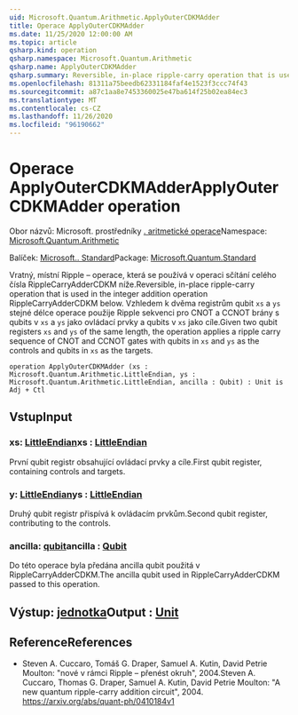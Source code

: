 ```yaml
---
uid: Microsoft.Quantum.Arithmetic.ApplyOuterCDKMAdder
title: Operace ApplyOuterCDKMAdder
ms.date: 11/25/2020 12:00:00 AM
ms.topic: article
qsharp.kind: operation
qsharp.namespace: Microsoft.Quantum.Arithmetic
qsharp.name: ApplyOuterCDKMAdder
qsharp.summary: Reversible, in-place ripple-carry operation that is used in the integer addition operation RippleCarryAdderCDKM below. Given two qubit registers `xs` and `ys` of the same length, the operation applies a ripple carry sequence of CNOT and CCNOT gates with qubits in `xs` and `ys` as the controls and qubits in `xs` as the targets.
ms.openlocfilehash: 81311a75beedb62331184faf4e1523f3ccc74f43
ms.sourcegitcommit: a87c1aa8e7453360025e47ba614f25b02ea84ec3
ms.translationtype: MT
ms.contentlocale: cs-CZ
ms.lasthandoff: 11/26/2020
ms.locfileid: "96190662"
---
```

# <a name="applyoutercdkmadder-operation"></a><span data-ttu-id="9cf41-102">Operace ApplyOuterCDKMAdder</span><span class="sxs-lookup"><span data-stu-id="9cf41-102">ApplyOuterCDKMAdder operation</span></span>

<span data-ttu-id="9cf41-103">Obor názvů: Microsoft. prostředníky [. aritmetické operace](xref:Microsoft.Quantum.Arithmetic)</span><span class="sxs-lookup"><span data-stu-id="9cf41-103">Namespace: [Microsoft.Quantum.Arithmetic](xref:Microsoft.Quantum.Arithmetic)</span></span>

<span data-ttu-id="9cf41-104">Balíček: [Microsoft.. Standard](https://nuget.org/packages/Microsoft.Quantum.Standard)</span><span class="sxs-lookup"><span data-stu-id="9cf41-104">Package: [Microsoft.Quantum.Standard](https://nuget.org/packages/Microsoft.Quantum.Standard)</span></span>


<span data-ttu-id="9cf41-105">Vratný, místní Ripple – operace, která se používá v operaci sčítání celého čísla RippleCarryAdderCDKM níže.</span><span class="sxs-lookup"><span data-stu-id="9cf41-105">Reversible, in-place ripple-carry operation that is used in the integer addition operation RippleCarryAdderCDKM below.</span></span>
<span data-ttu-id="9cf41-106">Vzhledem k dvěma registrům qubit `xs` a `ys` stejné délce operace použije Ripple sekvenci pro CNOT a CCNOT brány s qubits v `xs` a `ys` jako ovládací prvky a qubits v `xs` jako cíle.</span><span class="sxs-lookup"><span data-stu-id="9cf41-106">Given two qubit registers `xs` and `ys` of the same length, the operation applies a ripple carry sequence of CNOT and CCNOT gates with qubits in `xs` and `ys` as the controls and qubits in `xs` as the targets.</span></span>

```qsharp
operation ApplyOuterCDKMAdder (xs : Microsoft.Quantum.Arithmetic.LittleEndian, ys : Microsoft.Quantum.Arithmetic.LittleEndian, ancilla : Qubit) : Unit is Adj + Ctl
```


## <a name="input"></a><span data-ttu-id="9cf41-107">Vstup</span><span class="sxs-lookup"><span data-stu-id="9cf41-107">Input</span></span>

### <a name="xs--littleendian"></a><span data-ttu-id="9cf41-108">xs: [LittleEndian](xref:Microsoft.Quantum.Arithmetic.LittleEndian)</span><span class="sxs-lookup"><span data-stu-id="9cf41-108">xs : [LittleEndian](xref:Microsoft.Quantum.Arithmetic.LittleEndian)</span></span>

<span data-ttu-id="9cf41-109">První qubit registr obsahující ovládací prvky a cíle.</span><span class="sxs-lookup"><span data-stu-id="9cf41-109">First qubit register, containing controls and targets.</span></span>


### <a name="ys--littleendian"></a><span data-ttu-id="9cf41-110">y: [LittleEndian](xref:Microsoft.Quantum.Arithmetic.LittleEndian)</span><span class="sxs-lookup"><span data-stu-id="9cf41-110">ys : [LittleEndian](xref:Microsoft.Quantum.Arithmetic.LittleEndian)</span></span>

<span data-ttu-id="9cf41-111">Druhý qubit registr přispívá k ovládacím prvkům.</span><span class="sxs-lookup"><span data-stu-id="9cf41-111">Second qubit register, contributing to the controls.</span></span>


### <a name="ancilla--qubit"></a><span data-ttu-id="9cf41-112">ancilla: [qubit](xref:microsoft.quantum.lang-ref.qubit)</span><span class="sxs-lookup"><span data-stu-id="9cf41-112">ancilla : [Qubit](xref:microsoft.quantum.lang-ref.qubit)</span></span>

<span data-ttu-id="9cf41-113">Do této operace byla předána ancilla qubit použitá v RippleCarryAdderCDKM.</span><span class="sxs-lookup"><span data-stu-id="9cf41-113">The ancilla qubit used in RippleCarryAdderCDKM passed to this operation.</span></span>



## <a name="output--unit"></a><span data-ttu-id="9cf41-114">Výstup: [jednotka](xref:microsoft.quantum.lang-ref.unit)</span><span class="sxs-lookup"><span data-stu-id="9cf41-114">Output : [Unit](xref:microsoft.quantum.lang-ref.unit)</span></span>



## <a name="references"></a><span data-ttu-id="9cf41-115">Reference</span><span class="sxs-lookup"><span data-stu-id="9cf41-115">References</span></span>

- <span data-ttu-id="9cf41-116">Steven A. Cuccaro, Tomáš G. Draper, Samuel A. Kutin, David Petrie Moulton: "nové v rámci Ripple – přenést okruh", 2004.</span><span class="sxs-lookup"><span data-stu-id="9cf41-116">Steven A. Cuccaro, Thomas G. Draper, Samuel A. Kutin, David Petrie Moulton: "A new quantum ripple-carry addition circuit", 2004.</span></span>
  https://arxiv.org/abs/quant-ph/0410184v1